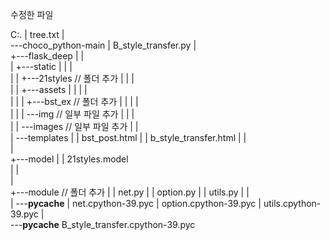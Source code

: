 수정한 파일 

C:.
|   tree.txt
|   
\---choco_python-main
    |   B_style_transfer.py
    |   
    +---flask_deep
    |   |   
    |   +---static
    |   |   |   
    |   |   +---21styles    // 폴더 추가
    |   |   |       
    |   |   +---assets
    |   |   |   |   
    |   |   |   +---bst_ex  // 폴더 추가
    |   |   |   |       
    |   |   |   \---img     // 일부 파일 추가
    |   |   |           
    |   |   \---images      // 일부 파일 추가
    |   |           
    |   \---templates
    |   |       bst_post.html
    |   |       b_style_transfer.html
    |   |       
    |           
    +---model
    |   |   21styles.model      
    |   |   
    |               
    +---module          // 폴더 추가
    |   |   net.py
    |   |   option.py
    |   |   utils.py
    |   |   
    |   \---__pycache__
    |           net.cpython-39.pyc
    |           option.cpython-39.pyc
    |           utils.cpython-39.pyc
    |           
    \---__pycache__
            B_style_transfer.cpython-39.pyc